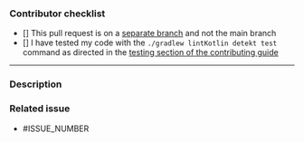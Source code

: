 <!---
Thank you for your pull request! 🚀
-->

### Contributor checklist

<!-- Please replace the empty checkboxes [] below with checked ones [x] accordingly. -->

-   [] This pull request is on a [separate branch](https://docs.github.com/en/get-started/quickstart/github-flow) and not the main branch
-   [] I have tested my code with the `./gradlew lintKotlin detekt test` command as directed in the [testing section of the contributing guide](https://github.com/scribe-org/Scribe-Data/blob/main/CONTRIBUTING.md#testing)

---

### Description

<!--
Describe briefly what your pull request proposes to change. Especially if you have more than one commit, it is helpful to give a summary of what your contribution is trying to solve.

Also, please describe shortly how you tested that your change actually works.
-->

### Related issue

<!--- Scribe-Android prefers that pull requests be related to already open issues. -->
<!--- If applicable, please link to the issue by replacing ISSUE_NUMBER with the appropriate number below. -->
<!--- Feel free to delete this section if this does not apply. -->

-   #ISSUE_NUMBER
